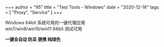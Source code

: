 +++
author = "95"
title = "Test Tools - Windows"
date = "2020-12-16"
tags = [
    "Proxy",
    "Service"
]
+++
<!--more-->
Windows 64bit 系统可用的一键代理应用  
win7/win8/win10/win11 64bit 测试可用

**一键全自动 防呆 便携 纯绿色**
